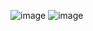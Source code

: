![image](https://github.com/nawelo/DM-ALL-ACCOUNT/assets/169001310/39fbcff5-1fc8-45b4-b55c-6977ee4e1f51)
![image](https://github.com/nawelo/DM-ALL-ACCOUNT/assets/169001310/9f4fde3f-7c69-4c5b-ae51-62700fc4b8c0)
